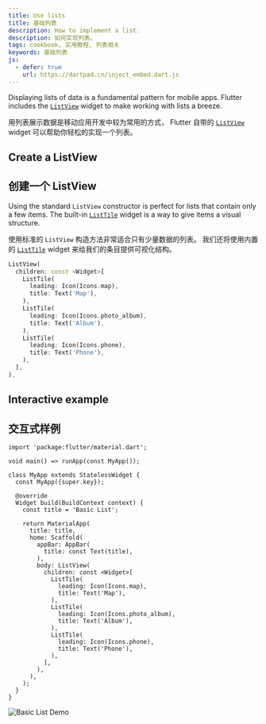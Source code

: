 ```yaml
---
title: Use lists
title: 基础列表
description: How to implement a list.
description: 如何实现列表。
tags: cookbook, 实用教程, 列表相关
keywords: 基础列表
js:
  - defer: true
    url: https://dartpad.cn/inject_embed.dart.js
---
```


<?code-excerpt path-base="cookbook/lists/basic_list"?>

Displaying lists of data is a fundamental pattern for mobile apps.
Flutter includes the [`ListView`][]
widget to make working with lists a breeze.

用列表展示数据是移动应用开发中较为常用的方式，
Flutter 自带的 [`ListView`][] widget 可以帮助你轻松的实现一个列表。

## Create a ListView

## 创建一个 ListView

Using the standard `ListView` constructor is
perfect for lists that contain only a few items.
The built-in [`ListTile`][]
widget is a way to give items a visual structure.

使用标准的 `ListView` 构造方法非常适合只有少量数据的列表。
我们还将使用内置的 [`ListTile`][] widget 来给我们的条目提供可视化结构。

<?code-excerpt "lib/main.dart (ListView)" replace="/^body\: //g"?>
```dart
ListView(
  children: const <Widget>[
    ListTile(
      leading: Icon(Icons.map),
      title: Text('Map'),
    ),
    ListTile(
      leading: Icon(Icons.photo_album),
      title: Text('Album'),
    ),
    ListTile(
      leading: Icon(Icons.phone),
      title: Text('Phone'),
    ),
  ],
),
```

## Interactive example

## 交互式样例

<?code-excerpt "lib/main.dart"?>
```run-dartpad:theme-light:mode-flutter:run-true:width-100%:height-600px:split-60:ga_id-interactive_example
import 'package:flutter/material.dart';

void main() => runApp(const MyApp());

class MyApp extends StatelessWidget {
  const MyApp({super.key});

  @override
  Widget build(BuildContext context) {
    const title = 'Basic List';

    return MaterialApp(
      title: title,
      home: Scaffold(
        appBar: AppBar(
          title: const Text(title),
        ),
        body: ListView(
          children: const <Widget>[
            ListTile(
              leading: Icon(Icons.map),
              title: Text('Map'),
            ),
            ListTile(
              leading: Icon(Icons.photo_album),
              title: Text('Album'),
            ),
            ListTile(
              leading: Icon(Icons.phone),
              title: Text('Phone'),
            ),
          ],
        ),
      ),
    );
  }
}
```

<noscript>
  <img src="/assets/images/docs/cookbook/basic-list.png" alt="Basic List Demo" class="site-mobile-screenshot" /> 
</noscript>


[`ListTile`]: {{site.api}}/flutter/material/ListTile-class.html
[`ListView`]: {{site.api}}/flutter/widgets/ListView-class.html

